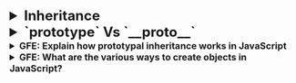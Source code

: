 
<details >
 <summary style="font-size: x-large; font-weight: bold">Inheritance</summary>


1. #### Inheritance using `Classes`

```javascript
class Person {
  talk() {
    return 'Talking';
  }
}

const me = new Person();
const you = new Person();
me.talk(); // Talking
you.talk(); // Talking

// To update the function for both instances you only have to do it once:
Person.prototype.talk = function () {
  return 'New and improved Talking';
}; 
```

2. Inheritance using a `Constructor Function`

```javascript
function Person() {};
Person.prototype.talk = function () {
  return 'Talking';
}

const me = new Person();
const you = new Person();
me.talk(); // Talking
you.talk(); // Talking
```

3. **Prototypal Inheritance:** Inheritance using `pure objects with Object.create`

```javascript
const person = {
  talk() {
    return 'Talking';
  }
}
const me = Object.create(person);
me.talk(); // Talking
```
Note: Using Object.create to build the inheritance chain is no longer recommended. Use Object.setPrototypeOf instead.

4. Inheritance using `pure objects with Object.setPrototypeOf`

```javascript
const person = {}
person.__proto__.talk = function (){
  return 'Talking';
}
const me = {};
Object.setPrototypeOf(me, person);
me.talk(); // Talking
```

5. Extending a Class using `extends`
```javascript
class Person {
  talk() {
    return 'talking';
  }
}

class SuperHuman extends Person {
  fly() {
    return 'flying';
  }
}
const me = new Person();
console.log(me.talk); // talk exists
console.log(me.fly); // fly does NOT exists

const you = new SuperHuman();
console.log(you.fly); // fly exists
console.log(you.talk); // talk also exists!
```

Important caveat

1. `Properties vs. Methods`

![img.png](images/img.png)

Anything that is not defined as `method` will not change for child instances
even if we change it in the parent. Like in above example property `age` is not changed even
after changing `age` of parent `person`

![img_1.png](images/img_1.png)

_**`Property` is what a parent have and `Method` are what they do**_

Referred Video: https://youtu.be/1UTqFAjYx1k?si=FHSI15TwIILvqMIs


---
</details>



<details >
 <summary style="font-size: x-large; font-weight: bold">`prototype` Vs `__proto__`</summary>

### `__proto__`

Creating an Object

```javascript
//1.
const me = {};

//2.
const me = new Object();

//3. 
const me = Object.create({});
```

![img_3.png](images/img_3.png)

Every `Object` has an `__proto__` property.
![img_4.png](images/img_4.png)

1. `__proto__` in `Array`
   ![img_6.png](images/img_6.png)

2. `__proto__` in `String`
   ![img_7.png](images/img_7.png)

3. `__proto__` in `Chain of Object`
   ![img_8.png](images/img_8.png)

Creating instance of `ben` from `sina` object
![img_9.png](images/img_9.png)
![img_12.png](images/img_12.png)

![img_13.png](images/img_13.png)


### `prototype`

![img_14.png](images/img_14.png)
![img_16.png](images/img_16.png)

`prototype` does not belong to any `Object` or instances but only to `Constructor functions` or
`Classes`

![img_17.png](images/img_17.png)
![img_18.png](images/img_18.png)
![img_19.png](images/img_19.png)

![img_20.png](images/img_20.png)

We are creating instances of `me` constructor function of Object
![img_21.png](images/img_21.png)


Referred Video: https://youtu.be/1UTqFAjYx1k?si=_rYdylQi8aK3zaO6



![img.png](img.png)
![img_1.png](img_1.png)
![img_2.png](img_2.png)

```js
class Spiderman {
  lookOut() {
    alert('My Spider-Sense is tingling.');
  }
}

let miles = new Spiderman();
miles.lookOut();
```

```js
// class Spiderman {
let SpidermanPrototype = {
  lookOut() {
    alert('My Spider-Sense is tingling.');
  }
};

// let miles = new Spiderman();
let miles = { __proto__: SpidermanPrototype };
miles.lookOut();
```

![img_3.png](img_3.png)

---
</details>


<details >
 <summary style="font-size: medium; font-weight: bold">GFE: Explain how prototypal inheritance works in JavaScript</summary>

## TL;DR

Prototypical inheritance in JavaScript is a way for objects to inherit properties and methods from other objects. Every JavaScript object has a special hidden property called `[[Prototype]]` (commonly accessed via `__proto__` or using `Object.getPrototypeOf()`) that is a reference to another object, which is called the object's "prototype".

When a property is accessed on an object and if the property is not found on that object, the JavaScript engine looks at the object's `__proto__`, and the `__proto__`'s `__proto__` and so on, until it finds the property defined on one of the `__proto__`s or until it reaches the end of the prototype chain.

This behavior simulates classical inheritance, but it is really more of [delegation than inheritance](https://davidwalsh.name/javascript-objects).

Here's an example of prototypal inheritance:

```js live
// Parent object constructor.
function Animal(name) {
  this.name = name;
}

// Add a method to the parent object's prototype.
Animal.prototype.makeSound = function () {
  console.log('The ' + this.constructor.name + ' makes a sound.');
};

// Child object constructor.
function Dog(name) {
  Animal.call(this, name); // Call the parent constructor.
}

// Set the child object's prototype to be the parent's prototype.
Object.setPrototypeOf(Dog.prototype, Animal.prototype);

// Add a method to the child object's prototype.
Dog.prototype.bark = function () {
  console.log('Woof!');
};

// Create a new instance of Dog.
const bolt = new Dog('Bolt');

// Call methods on the child object.
console.log(bolt.name); // "Bolt"
bolt.makeSound(); // "The Dog makes a sound."
bolt.bark(); // "Woof!"
```

Things to note are:

- `.makeSound` is not defined on `Dog`, so the JavaScript engine goes up the prototype chain and finds `.makeSound` on the inherited `Animal`.
- Using `Object.create()` to build the inheritance chain is no longer recommended. Use `Object.setPrototypeOf()` instead.

---

## Prototypical Inheritance in Javascript

Prototypical inheritance is a feature in JavaScript used to create objects that inherit properties and methods from other objects. Instead of a class-based inheritance model, JavaScript uses a prototype-based model, where objects can directly inherit from other objects.

### Key Concepts

1. **Prototypes** : Every object in Javascript has a prototype, which is another object. When you create an object using an object literal or a constructor function, the new object is linked to the prototype of its constructor function or the `Object.prototype` if no prototype is specified. This is commonly referenced using `__proto__` or `[[Prototype]]`. You can also get the prototype by using inbuilt method `Object.getPrototypeOf()` and you can set the prototype of an object via `Object.setPrototypeOf()`.

```js live
// Define a constructor function
function Person(name, age) {
  this.name = name;
  this.age = age;
}

// Add a method to the prototype
Person.prototype.sayHello = function () {
  console.log(`Hello, my name is ${this.name} and I am ${this.age} years old.`);
};

// Create a new object using the constructor function
let john = new Person('John', 30);

// The new object has access to the methods defined on the prototype
john.sayHello(); // "Hello, my name is John and I am 30 years old."

// The prototype of the new object is the prototype of the constructor function
console.log(john.__proto__ === Person.prototype); // true

// You can also get the prototype using Object.getPrototypeOf()
console.log(Object.getPrototypeOf(john) === Person.prototype); // true

// You can set the prototype of an object using Object.setPrototypeOf()
let newProto = {
  sayGoodbye: function () {
    console.log(`Goodbye, my name is ${this.name}`);
  },
};

Object.setPrototypeOf(john, newProto);

// Now john has access to the methods defined on the new prototype
john.sayGoodbye(); // "Goodbye, my name is John"

// But no longer has access to the methods defined on the old prototype
console.log(john.sayHello); // undefined
```

2. **Prototype chain**: When a property or method is accessed on an object, JavaScript first looks for it on the object itself. If it doesn't find it there, it looks at the object's prototype, and then the prototype's prototype, and so on, until it either finds the property or reaches the end of the chain (i.e., `null`).

3. **Constructor functions**: JavaScript provides constructor functions to create objects. When a function is used as a constructor with the new keyword, the new object's prototype (`[[Prototype]]`) is set to the constructor's prototype property.

```js live
// Define a constructor function
function Animal(name) {
  this.name = name;
}

// Add a method to the prototype
Animal.prototype.sayName = function () {
  console.log(`My name is ${this.name}`);
};

// Define a new constructor function
function Dog(name, breed) {
  Animal.call(this, name);
  this.breed = breed;
}

// Set the prototype of Dog to be a new instance of Animal
Dog.prototype = Object.create(Animal.prototype);

// Add a method to the Dog prototype
Dog.prototype.bark = function () {
  console.log('Woof!');
};

// Create a new object using the Dog constructor function
let fido = new Dog('Fido', 'Labrador');

// The new object has access to the methods defined on its own prototype and the Animal prototype
fido.bark(); // "Woof!"
fido.sayName(); // "My name is Fido"

// If we try to access a method that doesn't exist on the Dog prototype or the Animal prototype, JavaScript will return undefined
console.log(fido.fly); // undefined
```

4. **`Object.create()`**: This method creates a new object with the specified prototype object and properties. It's a straightforward way to set up prototypical inheritance. If you create a object via `Object.create(null)` it will not inherit any properties from `Object.prototype`. This means the object will not have any built-in properties or methods like `toString()`, `hasOwnProperty()`,

```js live
// Define a prototype object
let proto = {
  greet: function () {
    console.log(`Hello, my name is ${this.name}`);
  },
};

// Use `Object.create()` to create a new object with the specified prototype
let person = Object.create(proto);
person.name = 'John';

// The new object has access to the methods defined on the prototype
person.greet(); // "Hello, my name is John"

// Check if the object has a property
console.log(person.hasOwnProperty('name')); // true

// Create an object that does not inherit from Object.prototype
let animal = Object.create(null);
animal.name = 'Rocky';

// The new object does not have any built-in properties or methods
console.log(animal.toString); // undefined
console.log(animal.hasOwnProperty); // undefined

// But you can still add and access custom properties
animal.describe = function () {
  console.log(`Name of the animal is ${this.name}`);
};

animal.describe(); // "Name of the animal is Rocky"
```

## Resources

- [Inheritance and the prototype chain | MDN](https://developer.mozilla.org/en-US/docs/Web/JavaScript/Inheritance_and_the_prototype_chain)
- [JavaScript Visualized: Prototypal Inheritance](https://dev.to/lydiahallie/javascript-visualized-prototypal-inheritance-47co)

---
</details>



<details >
 <summary style="font-size: medium; font-weight: bold">GFE: What are the various ways to create objects in JavaScript?</summary>

https://www.greatfrontend.com/questions/quiz/what-are-the-various-ways-to-create-objects-in-javascript?practice=practice&tab=quiz

## TL;DR

Creating objects in JavaScript offers several methods:

- **Object literals (`{}`)**: Simplest and most popular approach. Define key-value pairs within curly braces.
- **`Object()` constructor**: Use `new Object()` with dot notation to add properties.
- **`Object.create()`**: Create new objects using existing objects as prototypes, inheriting properties and methods.
- **Constructor functions**: Define blueprints for objects using functions, creating instances with `new`.
- **ES2015 classes**: Structured syntax similar to other languages, using `class` and `constructor` keywords.

---

## Objects in JavaScript

Creating objects in JavaScript involves several methods. Here are the various ways to create objects in JavaScript:

## Object literals (`{}`)

This is the simplest and most popular way to create objects in JavaScript. It involves defining a collection of key-value pairs within curly braces (`{}`). It can be used when you need to create a single object with a fixed set of properties.

```js live
const person = {
  firstName: 'John',
  lastName: 'Doe',
  age: 50,
  eyeColor: 'blue',
};

console.log(person); // {firstName: "John", lastName: "Doe", age: 50, eyeColor: "blue"}
```

## `Object()` constructor

This method involves using the `new` keyword with the built-in `Object` constructor to create an object. You can then add properties to the object using dot notation. It can be used when you need to create an object from a primitive value or to create an empty object.

```js live
const person = new Object();
person.firstName = 'John';
person.lastName = 'Doe';

console.log(person); // {firstName: "John", lastName: "Doe"}
```

## `Object.create()` Method

This method allows you to create a new object using an existing object as a prototype. The new object inherits properties and methods from the prototype object. It can be used when you need to create a new object with a specific prototype.

```js live
// Object.create() Method
const personPrototype = {
  greet() {
    console.log(
      `Hello, my name is ${this.name} and I'm ${this.age} years old.`,
    );
  },
};

const person = Object.create(personPrototype);
person.name = 'John';
person.age = 30;

person.greet(); // Output: Hello, my name is John and I'm 30 years old.
```

An object without a prototype can be created by doing `Object.create(null)`.

## ES2015 classes

Classes provide a more structured and familiar syntax (similar to other programming languages) for creating objects. They define a blueprint and use methods to interact with the object's properties. It can be used when you need to create complex objects with inheritance and encapsulation.

```js live
class Person {
  constructor(name, age) {
    this.name = name;
    this.age = age;
  }
  greet = function () {
    console.log(
      `Hello, my name is ${this.name} and I'm ${this.age} years old.`,
    );
  };
}

const person1 = new Person('John', 30);
const person2 = new Person('Alice', 25);

person1.greet(); // Output: Hello, my name is John and I'm 30 years old.
person2.greet(); // Output: Hello, my name is Alice and I'm 25 years old.
```

## Constructor functions

Constructor functions are used to create reusable blueprints for objects. They define the properties and behaviors shared by all objects of that type. You use the `new` keyword to create instances of the object. It can be used when you need to create multiple objects with similar properties and methods.

However, now that ES2015 classes are readily supported in modern browsers, there's little reason to use constructor functions to create objects.

```js live
// Constructor function
function Person(name, age) {
  this.name = name;
  this.age = age;
  this.greet = function () {
    console.log(
      `Hello, my name is ${this.name} and I'm ${this.age} years old.`,
    );
  };
}

const person1 = new Person('John', 30);
const person2 = new Person('Alice', 25);

person1.greet(); // Output: Hello, my name is John and I'm 30 years old.
person2.greet(); // Output: Hello, my name is Alice and I'm 25 years old.
```

## Further reading

- [`Object()` constructor | MDN](https://developer.mozilla.org/en-US/docs/Web/JavaScript/Reference/Global_Objects/Object/Object)
- [`new` keyword | MDN](https://developer.mozilla.org/en-US/docs/Web/JavaScript/Reference/Operators/new)
- [`Object.create()` | MDN](https://developer.mozilla.org/en-US/docs/Web/JavaScript/Reference/Global_Objects/Object/create)

---
</details>


